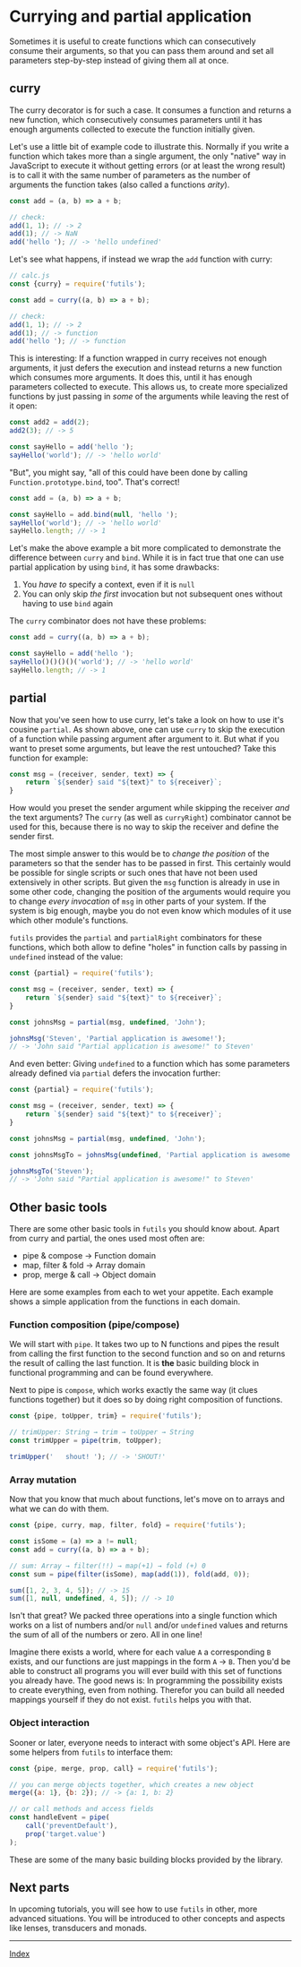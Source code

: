 # Currying and partial application
Sometimes it is useful to create functions which can consecutively consume their arguments, so that you can pass them around and set all parameters step-by-step instead of giving them all at once.

## curry
The curry decorator is for such a case. It consumes a function and returns a new function, which consecutively consumes parameters until it has enough arguments collected to execute the function initially given.

Let's use a little bit of example code to illustrate this. Normally if you write a function which takes more than a single argument, the only "native" way in JavaScript to execute it without getting errors (or at least the wrong result) is to call it with the same number of parameters as the number of arguments the function takes (also called a functions _arity_). 
```javascript
const add = (a, b) => a + b;

// check:
add(1, 1); // -> 2
add(1); // -> NaN
add('hello '); // -> 'hello undefined'
```

Let's see what happens, if instead we wrap the `add` function with curry:
```javascript
// calc.js
const {curry} = require('futils');

const add = curry((a, b) => a + b);

// check:
add(1, 1); // -> 2
add(1); // -> function
add('hello '); // -> function
```

This is interesting: If a function wrapped in curry receives not enough arguments, it just defers the execution and instead returns a new function which consumes more arguments. It does this, until it has enough parameters collected to execute. This allows us, to create more specialized functions by just passing in _some_ of the arguments while leaving the rest of it open:
```javascript
const add2 = add(2);
add2(3); // -> 5

const sayHello = add('hello ');
sayHello('world'); // -> 'hello world'
```

"But", you might say, "all of this could have been done by calling `Function.prototype.bind`, too". That's correct!
```javascript
const add = (a, b) => a + b;

const sayHello = add.bind(null, 'hello ');
sayHello('world'); // -> 'hello world'
sayHello.length; // -> 1
```

Let's make the above example a bit more complicated to demonstrate the difference between `curry` and `bind`. While it is in fact true that one can use partial application by using `bind`, it has some drawbacks:

1. You _have to_ specify a context, even if it is `null`
2. You can only skip _the first_ invocation but not subsequent ones without having to use `bind` again

The `curry` combinator does not have these problems:
```javascript
const add = curry((a, b) => a + b);

const sayHello = add('hello ');
sayHello()()()()('world'); // -> 'hello world'
sayHello.length; // -> 1
```

## partial
Now that you've seen how to use curry, let's take a look on how to use it's cousine `partial`. As shown above, one can use `curry` to skip the execution of a function while passing argument after argument to it. But what if you want to preset some arguments, but leave the rest untouched? Take this function for example:
```javascript
const msg = (receiver, sender, text) => {
    return `${sender} said "${text}" to ${receiver}`;
}
```

How would you preset the sender argument while skipping the receiver _and_ the text arguments? The `curry` (as well as `curryRight`) combinator cannot be used for this, because there is no way to skip the receiver and define the sender first.

The most simple answer to this would be to _change the position_ of the parameters so that the sender has to be passed in first. This certainly would be possible for single scripts or such ones that have not been used extensively in other scripts. But given the `msg` function is already in use in some other code, changing the position of the arguments would require you to change _every invocation_ of `msg` in other parts of your system. If the system is big enough, maybe you do not even know which modules of it use which other module's functions.

`futils` provides the `partial` and `partialRight` combinators for these functions, which both allow to define "holes" in function calls by passing in `undefined` instead of the value:
```javascript
const {partial} = require('futils');

const msg = (receiver, sender, text) => {
    return `${sender} said "${text}" to ${receiver}`;
}

const johnsMsg = partial(msg, undefined, 'John');

johnsMsg('Steven', 'Partial application is awesome!');
// -> 'John said "Partial application is awesome!" to Steven'
```

And even better: Giving `undefined` to a function which has some parameters already defined via `partial` defers the invocation further:
```javascript
const {partial} = require('futils');

const msg = (receiver, sender, text) => {
    return `${sender} said "${text}" to ${receiver}`;
}

const johnsMsg = partial(msg, undefined, 'John');

const johnsMsgTo = johnsMsg(undefined, 'Partial application is awesome!');

johnsMsgTo('Steven');
// -> 'John said "Partial application is awesome!" to Steven'
```

## Other basic tools
There are some other basic tools in `futils` you should know about. Apart from curry and partial, the ones used most often are:

- pipe & compose → Function domain
- map, filter & fold → Array domain
- prop, merge & call → Object domain

Here are some examples from each to wet your appetite. Each example shows a simple application from the functions in each domain.

### Function composition (pipe/compose)
We will start with `pipe`. It takes two up to N functions and pipes the result from calling the first function to the second function and so on and returns the result of calling the last function. It is **the** basic building block in functional programming and can be found everywhere.

Next to pipe is `compose`, which works exactly the same way (it clues functions together) but it does so by doing right composition of functions. 

```javascript
const {pipe, toUpper, trim} = require('futils');

// trimUpper: String → trim → toUpper → String
const trimUpper = pipe(trim, toUpper);

trimUpper('   shout! '); // -> 'SHOUT!'
```

### Array mutation
Now that you know that much about functions, let's move on to arrays and what we can do with them.

```javascript
const {pipe, curry, map, filter, fold} = require('futils');

const isSome = (a) => a != null;
const add = curry((a, b) => a + b);

// sum: Array → filter(!!) → map(+1) → fold (+) 0
const sum = pipe(filter(isSome), map(add(1)), fold(add, 0));

sum([1, 2, 3, 4, 5]); // -> 15
sum([1, null, undefined, 4, 5]); // -> 10
```

Isn't that great? We packed three operations into a single function which works on a list of numbers and/or `null` and/or `undefined` values and returns the sum of all of the numbers or zero. All in one line!

Imagine there exists a world, where for each value `A` a corresponding `B` exists, and our functions are just mappings in the form `A` → `B`. Then you'd be able to construct all programs you will ever build with this set of functions you already have. The good news is: In programming the possibility exists to create everything, even from nothing. Therefor you can build all needed mappings yourself if they do not exist. `futils` helps you with that.

### Object interaction
Sooner or later, everyone needs to interact with some object's API. Here are some helpers from `futils` to interface them:

```javascript
const {pipe, merge, prop, call} = require('futils');

// you can merge objects together, which creates a new object
merge({a: 1}, {b: 2}); // -> {a: 1, b: 2}

// or call methods and access fields
const handleEvent = pipe(
    call('preventDefault'),
    prop('target.value')
);
```

These are some of the many basic building blocks provided by the library.

## Next parts
In upcoming tutorials, you will see how to use `futils` in other, more advanced situations. You will be introduced to other concepts and aspects like lenses, transducers and monads.



---
[Index](./readme.md)






